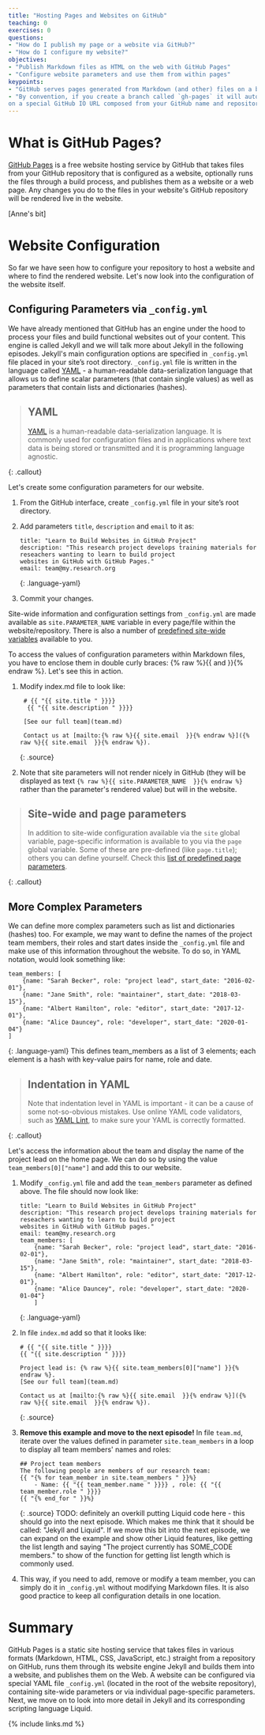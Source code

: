 ```yaml
---
title: "Hosting Pages and Websites on GitHub"
teaching: 0
exercises: 0
questions:
- "How do I publish my page or a website via GitHub?"
- "How do I configure my website?"
objectives:
- "Publish Markdown files as HTML on the web with GitHub Pages"
- "Configure website parameters and use them from within pages" 
keypoints:
- "GitHub serves pages generated from Markdown (and other) files on a branch of a GitHub repository specified by the user"
- "By convention, if you create a branch called `gh-pages` it will automatically be published as a website by GitHub
on a special GitHub IO URL composed from your GitHub name and repository name"
---
```


# What is GitHub Pages?
[GitHub Pages](https://docs.github.com/en/github/working-with-github-pages/about-github-pages) is a free website 
hosting service by GitHub that takes files from your GitHub repository that is configured as a website, 
optionally runs the files through a build process, and publishes them as a website or a web page. 
Any changes you do to the files in your website's GitHub repository 
will be rendered live in the website.

[Anne's bit]

# Website Configuration
So far we have seen how to configure your repository to host a website and where to find the rendered website. Let's
now look into the configuration of the website itself.

## Configuring Parameters via `_config.yml`
We have already mentioned that GitHub has an engine under the hood to process your files and 
build functional websites out of your content. 
This engine is called Jekyll and we will talk more about Jekyll in the following episodes. 
Jekyll's main configuration options are specified in `_config.yml` file placed in your site’s root directory. 
`_config.yml` file is written 
in the language called [YAML](https://yaml.org/) - a human-readable data-serialization language that allows us to define scalar 
parameters (that contain single values) as well as parameters that contain lists and dictionaries (hashes). 

> ## YAML 
>
> [YAML](https://yaml.org/) is a human-readable data-serialization language. It is commonly used for configuration files and in 
> applications where text data is being stored or transmitted and it is programming language agnostic.  
>
{: .callout}

Let's create some configuration parameters for our website.

1. From the GitHub interface, create `_config.yml` file in your site’s root directory.
2. Add parameters `title`, `description` and `email` to it as:

    ~~~
    title: "Learn to Build Websites in GitHub Project"
    description: "This research project develops training materials for reseachers wanting to learn to build project 
    websites in GitHub with GitHub Pages."
    email: team@my.research.org
    ~~~  
    {: .language-yaml}

3. Commit your changes.

Site-wide information and configuration settings from 
`_config.yml` are made available as `site.PARAMETER_NAME` variable in every page/file within the website/repository. 
There is also a number of 
[predefined site-wide variables](https://jekyllrb.com/docs/variables#site-variables) available to you. 

To access the values of configuration parameters within Markdown files, you have to enclose them in double curly 
braces: {% raw %}{{ and  }}{% endraw %}. Let's see this in action.

1. Modify index.md file to look like:
   ~~~
    # {{ "{{ site.title " }}}} 
     {{ "{{ site.description " }}}}     
   
    [See our full team](team.md) 
   
    Contact us at [mailto:{% raw %}{{ site.email  }}{% endraw %}]({% raw %}{{ site.email  }}{% endraw %}).
   ~~~     
   {: .source}
 
2. Note that site parameters will not render nicely in GitHub (they will be displayed as text 
`{% raw %}{{ site.PARAMETER_NAME  }}{% endraw %}` rather than the parameter's rendered value) but will in the website.



> ## Site-wide and page parameters 
>
> In addition to site-wide configuration available via the `site` global variable, page-specific information is 
> available to you via the `page` global variable. Some of these are pre-defined (like `page.title`); 
> others you can define yourself. Check this [list of predefined page parameters](https://jekyllrb.com/docs/variables#page-variables).
>
{: .callout}

## More Complex Parameters

We can define more complex parameters such as list and dictionaries (hashes) too. 
For example, we may want 
to define the names of the project team members, their roles and start dates inside the `_config.yml` file 
and make use of this information throughout the website. To do so, in YAML notation, would look something like:

~~~
team_members: [
    {name: "Sarah Becker", role: "project lead", start_date: "2016-02-01"},
    {name: "Jane Smith", role: "maintainer", start_date: "2018-03-15"},
    {name: "Albert Hamilton", role: "editor", start_date: "2017-12-01"},
    {name: "Alice Dauncey", role: "developer", start_date: "2020-01-04"}
]
~~~   
{: .language-yaml}
This defines team_members as a list of 3 elements; each element is a hash with key-value pairs for name, role and date. 

> ## Indentation in YAML
> Note that indentation level in YAML is important - it can be a cause of some not-so-obvious mistakes. Use online YAML
>code validators, such as [YAML Lint](http://www.yamllint.com/), to make sure your YAML is correctly formatted.
>
{: .callout}

Let's access the information about the team and display the name of the project lead on the home page. We can do so
by using the value `team_members[0]["name"]` and add this to our website.

1. Modify `_config.yml` file and add the `team_members` parameter as defined above. The file should now look like: 

    ~~~
    title: "Learn to Build Websites in GitHub Project"
    description: "This research project develops training materials for reseachers wanting to learn to build project 
    websites in GitHub with GitHub pages."
    email: team@my.research.org 
    team_members: [
        {name: "Sarah Becker", role: "project lead", start_date: "2016-02-01"},
        {name: "Jane Smith", role: "maintainer", start_date: "2018-03-15"},
        {name: "Albert Hamilton", role: "editor", start_date: "2017-12-01"},
        {name: "Alice Dauncey", role: "developer", start_date: "2020-01-04"}
        ]
    ~~~   
    {: .language-yaml}

2. In file `index.md` add so that it looks like: 

    ~~~     
    # {{ "{{ site.title " }}}} 
    {{ "{{ site.description " }}}}     
     
    Project lead is: {% raw %}{{ site.team_members[0]["name"] }}{% endraw %}. 
    [See our full team](team.md) 
      
    Contact us at [mailto:{% raw %}{{ site.email  }}{% endraw %}]({% raw %}{{ site.email  }}{% endraw %}).                      
    ~~~   
    {: .source}

3. **Remove this example and move to the next episode!**
In file `team.md`, iterate over the values defined in parameter `site.team_members` in a loop to display all 
team members' names and roles:

    ~~~                            
    ## Project team members  
    The following people are members of our research team:
    {{ "{% for team_member in site.team_members " }}%} 
        - Name: {{ "{{ team_member.name " }}}} , role: {{ "{{ team_member.role " }}}}   
    {{ "{% end_for " }}%}
    ~~~   
    {: .source}
    TODO: definitely an overkill putting Liquid code here - this should go into the next episode. Which makes me
    think that it should be called: "Jekyll and Liquid". If we move this bit into the next episode, we can expand on the 
    example and show other Liquid features, like getting the list length and saying "The project currently has 
    SOME_CODE members." to show of the function for getting list length which is commonly used.
       
3. This way, if you need to add, remove or modify a team member, you can simply do it in `_config.yml` without modifying
Markdown files. It is also good practice to keep all configuration details in one location. 

# Summary

GitHub Pages is a static site hosting service that takes files in various formats 
(Markdown, HTML, CSS, JavaScript, etc.) 
straight from a repository on GitHub, runs them through its website engine Jekyll and builds them into a website, 
and publishes them on the Web. A website can be configured via special YAML file `_config.yml` (located in the root of 
the website repository),
containing site-wide parameters or via individual page-specific parameters. Next, we move on to look into more detail in 
Jekyll and its corresponding scripting language Liquid. 

{% include links.md %}
